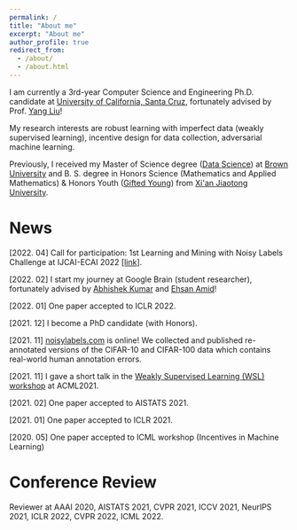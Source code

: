 ```yaml
---
permalink: /
title: "About me"
excerpt: "About me"
author_profile: true
redirect_from: 
  - /about/
  - /about.html
---
```


I am currently a 3rd-year Computer Science and Engineering Ph.D. candidate at [University of California, Santa Cruz](https://engineering.ucsc.edu/), fortunately advised by Prof. [Yang Liu](http://www.yliuu.com/)!

My research interests are robust learning with imperfect data (weakly supervised learning), incentive design for data collection, adversarial machine learning.

Previously, I received my Master of Science degree ([Data Science](https://www.brown.edu/initiatives/data-science/home)) at [Brown University](https://www.brown.edu/) and B. S. degree in Honors Science (Mathematics and Applied Mathematics) & Honors Youth ([Gifted Young](https://en.wikipedia.org/wiki/Special_Class_for_the_Gifted_Young)) from [Xi'an Jiaotong University](http://en.xjtu.edu.cn/).

News
======
[2022. 04] Call for participation: 1st Learning and Mining with Noisy Labels Challenge at IJCAI-ECAI 2022 [[link]](http://ucsc-real.soe.ucsc.edu:1995/).

[2022. 02] I start my journey at Google Brain (student researcher), fortunately advised by [Abhishek Kumar](http://www.abhishek.umiacs.io/index.html) and [Ehsan Amid](https://sites.google.com/view/eamid/)!

[2022. 01] One paper accepted to ICLR 2022.

[2021. 12] I become a PhD candidate (with Honors).

[2021. 11] [noisylabels.com](http://www.noisylabels.com/) is online! We collected and published re-annotated versions of the CIFAR-10 and CIFAR-100 data which contains real-world human annotation errors. 

[2021. 11] I gave a short talk in the [Weakly Supervised Learning (WSL) workshop](https://wsl-workshop.github.io/acml21.html) at ACML2021.

[2021. 02] One paper accepted to AISTATS 2021.

[2021. 01] One paper accepted to ICLR 2021.

[2020. 05] One paper accepted to ICML workshop (Incentives in Machine Learning)

Conference Review
======
Reviewer at AAAI 2020, AISTATS 2021, CVPR 2021, ICCV 2021, NeurIPS 2021, ICLR 2022, CVPR 2022, ICML 2022.
